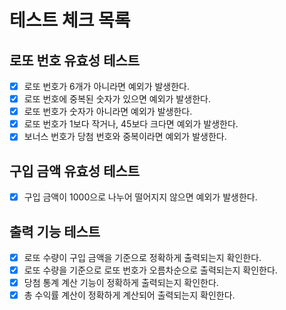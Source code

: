 # 테스트 체크 목록

## 로또 번호 유효성 테스트

- [x] 로또 번호가 6개가 아니라면 예외가 발생한다.
- [x] 로또 번호에 중복된 숫자가 있으면 예외가 발생한다.
- [x] 로또 번호가 숫자가 아니라면 예외가 발생한다.
- [x] 로또 번호가 1보다 작거나, 45보다 크다면 예외가 발생한다.
- [x] 보너스 번호가 당첨 번호와 중복이라면 예외가 발생한다.

## 구입 금액 유효성 테스트

- [x] 구입 금액이 1000으로 나누어 떨어지지 않으면 예외가 발생한다.

## 출력 기능 테스트

- [x] 로또 수량이 구입 금액을 기준으로 정확하게 출력되는지 확인한다.
- [x] 로또 수량을 기준으로 로또 번호가 오름차순으로 출력되는지 확인한다.
- [x] 당첨 통계 계산 기능이 정확하게 출력되는지 확인한다.
- [x] 총 수익률 계산이 정확하게 계산되어 출력되는지 확인한다.